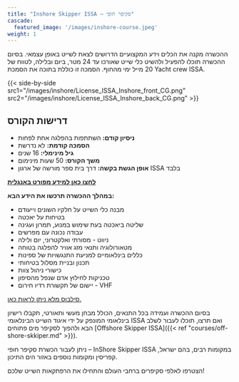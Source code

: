 ```yaml
---
title: "Inshore Skipper ISSA – סקיפר חופי"
cascade:
  featured_image: '/images/inshore-course.jpeg'
weight: 1
---
```


ההכשרה מקנה את הכלים וידע המקצועיים הדרושים לצאת לשייט באופן עצמאי.  בסיום ההכשרה תוכלו להפעיל ולהשיט כלי שייט שאורכו עד 24 מטר, ביום ובלילה, לטווח של 20 מייל ימי מהחוף. הסמכה זו כוללת בתוכה את הסמכת Yacht crew ISSA. 

{{< side-by-side src1="/images/inshore/License_ISSA_Inshore_front_CG.png" src2="/images/inshore/License_ISSA_Inshore_back_CG.png" >}}

## דרישות הקורס

- **ניסיון קודם:** השתתפות בהפלגה אחת לפחות
- **הסמכה קודמת:** לא נדרשת
- **גיל מינימלי:** 16 שנים
- **משך הקורס:** 50 שעות מינימום
- **אופן הגשת בקשה:** דרך בית ספר מורשה של ארגון ISSA בלבד

[**לחצו כאן למידע מפורט באנגלית**](https://issa.global/courses/sail/inshore-skipper)

**במהלך ההכשרה תרכשו את הידע הבא:**

- מבנה כלי השייט על חלקיו השונים וייעודם
- בטיחות על יאכטה
- שליטה ביאכטה בעת שימוש במנוע, תמרון ועגינה
- עבודה נכונה עם מפרשים
- ניווט - מסורתי ואלקטרוני, יום ולילה
- מטאורולוגיה ותנאי מזג אוויר להפלגה בטוחה
- כללים בינלאומיים למניעת התנגשויות של ספינות
- תכנון ובניית מסלול בטיחותי
- כישורי ניהול צוות
- טכניקות לחילוץ אדם שנפל מהסיפון
- יישום של תקשורת רדיו חירום - VHF

[סילבוס מלא ניתן לראות כאן.](/images/sylabus-heb.png)

בסיום ההכשרה ועמידה בכל התנאים, הכולל מבחן מעשי ותאורטי, תקבלו רישיון בינלאומי המונפק על ידי איגוד השייט הבינלאומי ISSA ואם תרצו, תוכלו לעבור לשלב הבא ולהפוך לסקיפר מים פתוחים [Offshore Skipper ISSA]({{< ref "courses/off-shore-skkiper.md" >}}).

ניתן לעבור הכשרת סקיפר חופי – InShore Skipper ISSA במקומות רבים, בהם ישראל, קפריסין ומקומות נוספים באזור הים התיכון.

הצטרפו לאלפי סקיפרים ברחבי העולם והתחילו את הרפתקאות השייט שלכם!